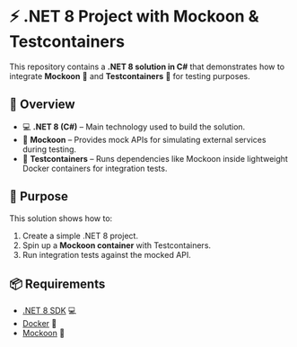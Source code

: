 # ⚡ .NET 8 Project with Mockoon & Testcontainers

This repository contains a **.NET 8 solution in C#** that demonstrates how to integrate **Mockoon** 🧪 and **Testcontainers** 🐳 for testing purposes.

## 🔎 Overview

- 💻 **.NET 8 (C#)** – Main technology used to build the solution.  
- 🦝 **Mockoon** – Provides mock APIs for simulating external services during testing.  
- 🐳 **Testcontainers** – Runs dependencies like Mockoon inside lightweight Docker containers for integration tests.  

## 🎯 Purpose

This solution shows how to:
1. Create a simple .NET 8 project.  
2. Spin up a **Mockoon container** with Testcontainers.  
3. Run integration tests against the mocked API.  

## 📦 Requirements

- [.NET 8 SDK](https://dotnet.microsoft.com/en-us/download/dotnet/8.0) 💻  
- [Docker](https://www.docker.com/) 🐋  
- [Mockoon](https://mockoon.com/) 🦝